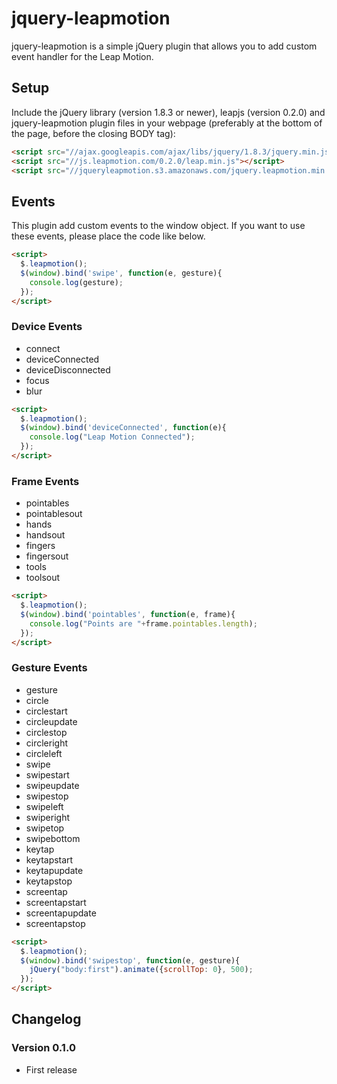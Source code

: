# jquery-leapmotion

jquery-leapmotion is a simple jQuery plugin that allows you to add custom event handler for the Leap Motion.

## Setup

Include the jQuery library (version 1.8.3 or newer), leapjs (version 0.2.0) and jquery-leapmotion plugin files in your webpage (preferably at the bottom of the page, before the closing BODY tag):

```html
<script src="//ajax.googleapis.com/ajax/libs/jquery/1.8.3/jquery.min.js"></script>
<script src="//js.leapmotion.com/0.2.0/leap.min.js"></script>
<script src="//jqueryleapmotion.s3.amazonaws.com/jquery.leapmotion.min.js"></script>
```

## Events

This plugin add custom events to the window object.
If you want to use these events, please place the code like below.

```html
<script>
  $.leapmotion();
  $(window).bind('swipe', function(e, gesture){
    console.log(gesture);
  });
</script>
```

### Device Events

- connect
- deviceConnected
- deviceDisconnected
- focus
- blur

```html
<script>
  $.leapmotion();
  $(window).bind('deviceConnected', function(e){
    console.log("Leap Motion Connected");
  });
</script>
```

### Frame Events

- pointables
- pointablesout
- hands
- handsout
- fingers
- fingersout
- tools
- toolsout

```html
<script>
  $.leapmotion();
  $(window).bind('pointables', function(e, frame){
    console.log("Points are "+frame.pointables.length);
  });
</script>
```

### Gesture Events

- gesture
- circle
- circlestart
- circleupdate
- circlestop
- circleright
- circleleft
- swipe
- swipestart
- swipeupdate
- swipestop
- swipeleft
- swiperight
- swipetop
- swipebottom
- keytap
- keytapstart
- keytapupdate
- keytapstop
- screentap
- screentapstart
- screentapupdate
- screentapstop

```html
<script>
  $.leapmotion();
  $(window).bind('swipestop', function(e, gesture){
    jQuery("body:first").animate({scrollTop: 0}, 500);
  });
</script>
```


## Changelog

### Version 0.1.0

* First release
